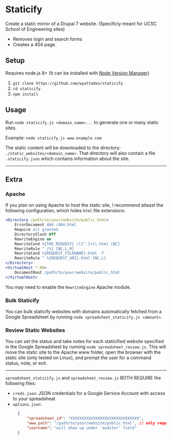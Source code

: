 # Staticify
Create a static mirror of a Drupal 7 website.
(Specificly meant for UCSC School of Engineering sites)
- Removes login and search forms
- Creates a 404 page.

## Setup
Requires node.js 8+ (It can be installed with [Node Version Manager](https://github.com/creationix/nvm#installation))
1. `git clone https://github.com/wyattades/staticify`
2. `cd staticify`
3. `npm install`

## Usage
Run `node staticify.js <domain_name>...` to generate one or many static sites. 

Example: `node staticify.js www.example.com`

The static content will be downloaded to the directory: `./static_websites/<domain_name>`. That directory will also contain a file `.staticify.json` which contains information about the site.

---

## Extra

### Apache
If you plan on using Apache to host the static site, I recommend atleast the following configuration, which hides `html` file extensions:
```Apache
<Directory /path/to/your/website/public_html>
	ErrorDocument 404 /404.html
	Require all granted
	DirectorySlash Off
	RewriteEngine on
	RewriteCond %{THE_REQUEST} /([^.]+)\.html [NC]
	RewriteRule ^ /%1 [NC,L,R]
	RewriteCond %{REQUEST_FILENAME}.html -f
	RewriteRule ^ %{REQUEST_URI}.html [NC,L]
</Directory>
<VirtualHost *:80>
	DocumentRoot /path/to/your/website/public_html
</VirtualHost>
```
You may need to enable the `RewriteEngine` Apache module.

### Bulk Staticify
You can bulk staticify websites with domains automatically fetched from a Google Spreadsheet by running `node spreadsheet_staticify.js <amount>`.

### Review Static Websites
You can set the status and take notes for each staticified website specified in the Google Spreadsheet by running `node spreadsheet_review.js`. This
will move the static site to the Apache www folder, open the browser with the static site (only tested on Linux), and prompt the user for a command status, note, or exit.

---
`spreadsheet_staticify.js` and `spreadsheet_review.js` BOTH REQUIRE the following files:

- `creds.json`: JSON credentials for a Google Service Account with access to your spreadsheat 
- `options.json`:
  ```json
	{
		"spreadsheet_id": "XXXXXXXXXXXXXXXXXXXXXXXXXXXXXX",
		"www_path": "/path/to/your/website/public_html", // only required by spreadsheet_review.js
		"username": "will show up under 'auditor' field"
	}
	```